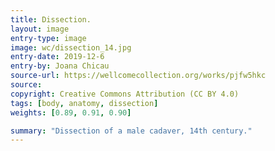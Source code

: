 ```yaml
---
title: Dissection.
layout: image
entry-type: image
image: wc/dissection_14.jpg
entry-date: 2019-12-6
entry-by: Joana Chicau
source-url: https://wellcomecollection.org/works/pjfw5hkc
source:
copyright: Creative Commons Attribution (CC BY 4.0)
tags: [body, anatomy, dissection]
weights: [0.89, 0.91, 0.90]

summary: "Dissection of a male cadaver, 14th century."
---
```

